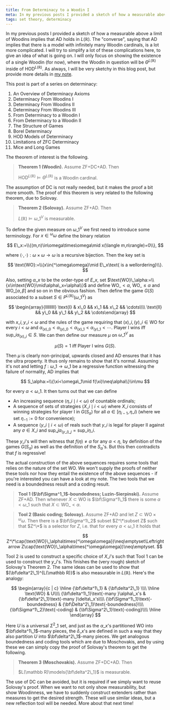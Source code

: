 ```yaml
---
title: From Determinacy to a Woodin I
meta: In my previous posts I provided a sketch of how a measurable above a limit of Woodins implies that AD holds in L(R). The "converse", saying that AD implies that there is a model with infinitely many Woodin cardinals, is a lot more complicated. I will try to simplify a lot of these complications here, to give an idea of what is going on. I will only focus on showing the existence of a single Woodin (for now), where the Woodin in question will be Theta^L(R) inside of HOD^L(R). As always, I will be very sketchy in this blog post, but provide more details in my note.
tags: set theory, determinacy
---
```


In my previous posts I provided a sketch of how a measurable above a limit of Woodins
implies that $\textsf{AD}$ holds in $L(\mathbb R)$. The "converse", saying that
$\textsf{AD}$ implies that there is a model with infinitely many Woodin cardinals, is a
lot more complicated. I will try to simplify a lot of these complications here, to give
an idea of what is going on. I will only focus on showing the existence of a single
Woodin (for now), where the Woodin in question will be $\Theta^{L(\mathbb R)}$ inside
of $\text{HOD}^{L(\mathbb R)}$. As always, I will be very sketchy in this blog post,
but provide more details in [my note](/src/assets/adtowoodins.pdf).

This post is part of a series on determinacy:

1. <router-link to="/posts/2017-01-11-an-overview-of-determinacy-axioms">An Overview of
   Determinacy Axioms</router-link>
2. <router-link to="/posts/2017-01-25-determinacy-from-woodins-i">Determinacy From
   Woodins I</router-link>
3. <router-link to="/posts/2017-02-08-determinacy-from-woodins-ii">Determinacy From
   Woodins II</router-link>
4. <router-link to="/posts/2017-02-22-determinacy-from-woodins-iii">Determinacy From
   Woodins III</router-link>
5. From Determinacy to a Woodin I
6. <router-link to="/posts/2017-05-10-from-determinacy-to-a-woodin-ii">From Determinacy
   to a Woodin II</router-link>
7. <router-link to="/posts/2017-05-24-the-structure-of-games">The Structure of
   Games</router-link>
8. <router-link to="/posts/2017-06-07-borel-determinacy">Borel
   Determinacy</router-link>
9. <router-link to="/posts/2017-06-21-hod-models-of-determinacy">HOD Models of
   Determinacy</router-link>
10. <router-link to="/posts/2017-07-14-limitations-of-zfc-determinacy">Limitations of
   ZFC Determinacy</router-link>
11. <router-link to="/posts/2018-08-02-mice-and-long-games">Mice and Long
    Games</router-link>

The theorem of interest is the following.

> **Theorem 1 (Woodin).** Assume $\textsf{ZF+DC+AD}$. Then
>
> $\text{HOD}^{L(\mathbb R)}\models\Theta^{L(\mathbb R)}$ is a Woodin cardinal.

The assumption of $\textsf{DC}$ is not really needed, but it makes the proof a bit more
smooth. The proof of this theorem is very related to the following theorem, due to
Solovay.

> **Theorem 2 (Solovay).** Assume $\textsf{ZF+AD}$. Then
>
> $L(\mathbb R)\models\omega\_1^V$ is measurable.

To define the given measure on $\omega\_1^V$ we first need to introduce some
terminology. For $x\in{^\omega\omega}$ define the binary relation

$$ E\_x:=\\{(m,n)\in\omega\times\omega\mid x(\langle m,n\rangle)=0\\}, $$

where $\langle\cdot,\cdot\rangle:\omega\times\omega\to\omega$ is a recursive bijection.
Then the key set is

$$ \text{WO}:=\\{x\in{^\omega\omega}\mid E\_x\text{ is a wellordering}\\}. $$

Also, setting $\alpha\_x$ to be the order-type of $E\_x$, set
$\text{WO}\_\alpha:=\\{x\in\text{WO}\mid\alpha\_x=\alpha\\}$ and define
$\text{WO}\_{<\alpha}$, $\text{WO}\_{\leq\alpha}$ and $\text{WO}\_{[\alpha,\beta]}$ and
so on in the obvious fashion. Then define the game $G(S)$ associated to a subset
$S\in P^{L(\mathbb R)}(\omega\_1^V)$ as

$$
\begin{array}{lllllllll}
\text{I} & x\_0 && x\_1 && x\_2 && \cdots\\\\
\text{II} && y\_0 && y\_1 && y\_2 && \cdots\end{array}
$$

with $x\_i,y\_i<\omega$ and the rules of the game requiring that
$(x)\_i,(y)\_i\in\text{WO}$ for every $i<\omega$ and
$\alpha_{(x)\_0}<\alpha_{(y)\_0}<\alpha_{(x)\_1}<\alpha_{(y)\_1}<\cdots$. Player I wins
iff $\text{sup}\_i\alpha_{(x)\_i}\in S$. We can then define our measure $\mu$ on
$\omega\_1^V$ as

$$ \mu(S)=1\text{ iff Player I wins }G(S). $$

Then $\mu$ is clearly non-principal, upwards closed and $\textsf{AD}$ ensures that it
has the ultra property. It thus only remains to show that it's normal. Assuming it's
not and letting $f:\omega\_1\to\omega\_1$ be a regressive function witnessing the failure
of normality, $\textsf{AD}$ implies that

$$ S_\alpha:=\\{\xi<\omega\_1\mid f(\xi)\neq\alpha\\}\in\mu $$

for every $\alpha<\omega\_1$. It then turns out that we can define

- An increasing sequence $\langle\eta\_i\mid i<\omega\rangle$ of countable ordinals;
- A sequence of sets of strategies $\langle X\_i\mid i<\omega\rangle$ where $X\_i$
  consists of winning strategies for player I in $G(S_\alpha)$ for all
  $\alpha\in[\eta_{i-1},\eta\_i)$ (where we set $\eta_{-1}:=0$ for convenience);
- A sequence $\langle y\_i\mid i<\omega\rangle$ of reals such that $y\_i$ is legal for
  player II against any $\sigma\in X\_i$ and
  $\text{sup}\_j\alpha_{(y\_i)\_j}=\text{sup}\_i\eta\_i$.

These $y\_i$'s will then witness that $f(\eta)\neq\alpha$ for any $\alpha<\eta$, by
definition of the games $G(S_\alpha)$ as well as the definition of the $S_\alpha$'s.
But this then contradicts that $f$ is regressive!

The actual construction of the above sequences requires some tools that relies on the
nature of the set $\text{WO}$. We won't supply the proofs of neither these tools nor
how they entail the existence of the above sequences - if you're interested you can
have a look at my note. The two tools that we need is a boundedness result and a coding
result.

> **Tool 1 ($\bf\Sigma^1_1$-boundedness; Luzin-Sierpinski).** Assume $\textsf{ZF+AD}$.
> Then whenever $X\subset\text{WO}$ is $\bf\Sigma^1\_1$ there is some
> $\alpha<\omega\_1$ such that $X\subset\text{WO}\_{<\alpha}$.

> **Tool 2 (Basic coding; Solovay).** Assume $\textsf{ZF+AD}$ and let
> $Z\subset\text{WO}\times{^\omega\omega}$. Then there is a $\bf\Sigma^1\_2$ subset
> $Z^\*\subset Z$ such that $Z^\*$ is a selector for $Z$, i.e. that for every
> $\alpha<\omega\_1$ it holds that

$$
Z^\*\cap(\text{WO}\_\alpha\times{^\omega\omega})\neq\emptyset\Leftrightarrow
Z\cap(\text{WO}\_\alpha\times{^\omega\omega})\neq\emptyset.
$$

Tool 2 is used to construct a specific choice of $X\_i$'s such that Tool 1 can be used
to construct the $y\_i$'s. This finishes the (very rough) sketch of Solovay's Theorem 2.
The same ideas can be used to show that $(\bf\delta^2\_1)^{L(\mathbb R)}$ is also
measurable in $L(\mathbb R)$. Here's the analogy:

$$
\begin{array}{c | c}
\hline {\bf\delta^1\_1} & {\bf\delta^2\_1} \\\\
\hline \text{WO} & U\\\\
{\bf\delta^1\_1}\text{-many }\alpha\_x's & {\bf\delta^2\_1}\text{-many }\delta\_x's\\\\
{\bf\Sigma^1\_1}\text{-boundedness} & {\bf\Delta^2\_1}\text{-boundedness}\\\\
{\bf\Sigma^1\_2}\text{-coding} & {\bf\Sigma^2\_1}\text{-coding}\\\\
\hline
\end{array}
$$

Here $U$ is a universal $\Sigma^2\_1$ set, and just as the $\alpha\_x$'s partitioned
$\text{WO}$ into $\bf\delta^1\_1$-many pieces, the $\delta\_x$'s are defined in such a
way that they also partition $U$ into $\bf\delta^2\_1$-many pieces. We get analogous
boundedness and coding tools which are due to Moschovakis, and by using these we can
simply copy the proof of Solovay's theorem to get the following.

> **Theorem 3 (Moschovakis).** Assume $\textsf{ZF+DC+AD}$. Then
>
> $L(\mathbb R)\models{\bf\delta^2\_1}$ is measurable.

The use of $\textsf{DC}$ can be avoided, but it is required if we simply want to reuse
Solovay's proof. When we want to not only show measurability, but show Woodinness, we
have to suddenly construct extenders rather than measures to get the desired strength.
These will use similar ideas, but a new reflection tool will be needed. More about that
next time!
